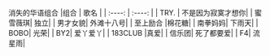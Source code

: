 消失的华语组合
|组合     | 歌名 | 
| :----: |  :----:   | 
| TRY. | 不是因为寂寞才想你|
| 蜜雪薇琪| 独立|
| 男才女貌| 外滩十八号|
| 至上励合 |棉花糖|
| 南拳妈妈| 下雨天|
| BOBO| 光荣|
| BY2| 爱丫爱丫|
| 183CLUB |真爱|
| 信乐团| 死了都要爱|
| F4| 流星雨|